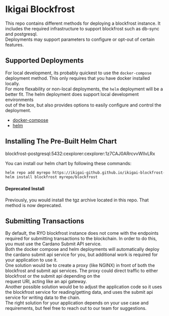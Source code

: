 # Ikigai Blockfrost

This repo contains different methods for deploying a blockfrost instance. It includes the required infrastructure to support blockfrost such as db-sync and postgresql. <br>
Deployments may support parameters to configure or opt-out of certain features.

## Supported Deployments

For local development, its probably quickest to use the `docker-compose` deployment method. This only requires that you have docker installed locally. <br>
For more flexability or non-local deployments, the `helm` deployment will be a better fit. The helm deployment does support local development environments <br>
out of the box, but also provides options to easily configure and control the deployment.

- [docker-compose](./compose/README.md)
- [helm](./helm/blockfrost/README.md)

## Installing The Pre-Built Helm Chart
blockfrost-postgresql:5432:cexplorer:cexplorer:1z7CAJ0ARrcvvWlIvLRx

You can install our helm chart by following these commands:

```sh
helm repo add myrepo https://ikigai-github.github.io/ikigai-blockfrost-config
helm install blockfrost myrepo/blockfrost
```

#### Deprecated Install

Previously, you would install the tgz archive located in this repo. That method is now deprecated.

## Submitting Transactions

By default, the RYO blockfrost instance does not come with the endpoints required for submitting transactions to the blockchain. In order to do this, you must use the Cardano Submit API service. <br>
Both the docker compose and helm deployments will automatically deploy the cardano submit api service for you, but additional work is required for your application to use it. <br>
One solution would be to create a proxy (like NGINX) in front of both the blockfrost and submit api services. The proxy could direct traffic to either blockfrost or the submit api depending on the <br>
request URI, acting like an api gateway.<br>
Another possible solution would be to adjust the application code so it uses the blockfrost service for reading/getting data, and uses the submit api service for writing data to the chain.<br>
The right solution for your application depends on your use case and requirements, but feel free to reach out to our team for suggestions.
